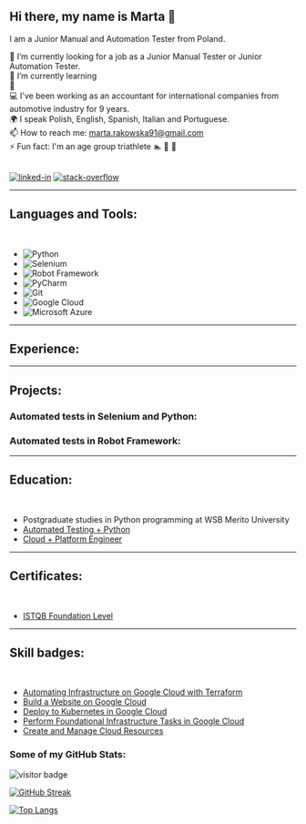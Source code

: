 ## Hi there, my name is Marta 👋

I am a Junior Manual and Automation Tester from Poland.

🔭 I’m currently looking for a job as a Junior Manual Tester or Junior Automation Tester.</br>
🌱 I’m currently learning </br>
:book: <br/>
:computer: I've been working as an accountant for international companies from automotive industry for 9 years.<br/>
:earth_africa: I speak Polish, English, Spanish, Italian and Portuguese.</br>
📫 How to reach me: marta.rakowska91@gmail.com</br>
⚡ Fun fact: I'm an age group triathlete :swimmer: :bicyclist: :runner:</br>

<br>[<img alt="linked-in" src="https://img.shields.io/badge/linkedin-%230077B5.svg?&style=for-the-badge&logo=linkedin&logoColor=white" />](https://www.linkedin.com/in/marta-rakowska/)
[<img alt="stack-overflow" src="https://img.shields.io/badge/stack%20overflow-FE7A16?logo=stack-overflow&logoColor=white&style=for-the-badge" />](https://stackoverflow.com/users/preferences/20940392)</br>

---

## Languages and Tools:
<br/>

- ![Python](https://img.shields.io/badge/python-3670A0?style=for-the-badge&logo=python&logoColor=ffdd54)
- ![Selenium](https://img.shields.io/badge/-selenium-%43B02A?style=for-the-badge&logo=selenium&logoColor=white)
- ![Robot Framework](https://a11ybadges.com/badge?logo=robotframework)
- ![PyCharm](https://a11ybadges.com/badge?logo=pycharm)
- ![Git](https://a11ybadges.com/badge?logo=git)
- ![Google Cloud](https://a11ybadges.com/badge?logo=googlecloud)
- ![Microsoft Azure](https://a11ybadges.com/badge?logo=microsoftazure)

---

## Experience:

---

## Projects:

### Automated tests in Selenium and Python:

### Automated tests in Robot Framework:

---

## Education:
<br/>

- Postgraduate studies in Python programming at WSB Merito University
- [Automated Testing + Python](https://drive.google.com/file/d/1Qbe5uFBji06DptyvsXEK3NXW1eORwgu5/view)
- [Cloud + Platform Engineer](https://drive.google.com/file/d/14lM9LMDL4oxaqiPYBBhiFXUpxcQ_sNj5/view)

---

## Certificates:
<br/>

- [ISTQB Foundation Level](https://drive.google.com/file/d/1YUL1X8XBDEQO5rMv6YipggRYFcss4V7_/view?usp=sharing)

---

## Skill badges:
<br/>

- [Automating Infrastructure on Google Cloud with Terraform](https://www.cloudskillsboost.google/public_profiles/6af5c597-4b7c-4718-96ae-f357b63ac57a/badges/4109362?utm_medium=social&utm_source=linkedin&utm_campaign=ql-social-share)
- [Build a Website on Google Cloud](https://www.cloudskillsboost.google/public_profiles/6af5c597-4b7c-4718-96ae-f357b63ac57a/badges/4122424?utm_medium=social&utm_source=linkedin&utm_campaign=ql-social-share)
- [Deploy to Kubernetes in Google Cloud](https://www.cloudskillsboost.google/public_profiles/6af5c597-4b7c-4718-96ae-f357b63ac57a/badges/4119920?utm_medium=social&utm_source=linkedin&utm_campaign=ql-social-share)
- [Perform Foundational Infrastructure Tasks in Google Cloud](https://www.cloudskillsboost.google/public_profiles/6af5c597-4b7c-4718-96ae-f357b63ac57a/badges/4022973?utm_medium=social&utm_source=linkedin&utm_campaign=ql-social-share)
- [Create and Manage Cloud Resources](https://www.cloudskillsboost.google/public_profiles/6af5c597-4b7c-4718-96ae-f357b63ac57a/badges/3735730?utm_medium=social&utm_source=linkedin&utm_campaign=ql-social-share)


### Some of my GitHub Stats:

![visitor badge](https://visitor-badge.glitch.me/badge?page_id=marta-rakowska.visitor-badge&left_text=My%20Page%20Visitors)

[![GitHub Streak](http://github-readme-streak-stats.herokuapp.com?user=marta-rakowska&theme=dark&background=000000)](https://git.io/streak-stats)

[![Top Langs](https://github-readme-stats.vercel.app/api/top-langs/?username=marta-rakowska&layout=compact&theme=vision-friendly-dark)](https://github.com/marta-rakowska/github-readme-stats)




